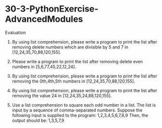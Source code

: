# 30-3-PythonExercise-AdvancedModules
Evaluation


1) By using list comprehension, please write a program to print the list after removing delete numbers which are divisible by 5 and 7 in [12,24,35,70,88,120,155].

2) Please write a program to print the list after removing delete even numbers in [5,6,77,45,22,12,24].

3) By using list comprehension, please write a program to print the list after removing the 0th,4th,5th numbers in [12,24,35,70,88,120,155].

4) By using list comprehension, please write a program to print the list after removing the value 24 in [12,24,35,24,88,120,155].

5) Use a list comprehension to square each odd number in a list. The list is input by a sequence of comma-separated numbers.
Suppose the following input is supplied to the program:
1,2,3,4,5,6,7,8,9
Then, the output should be:
1,3,5,7,9


